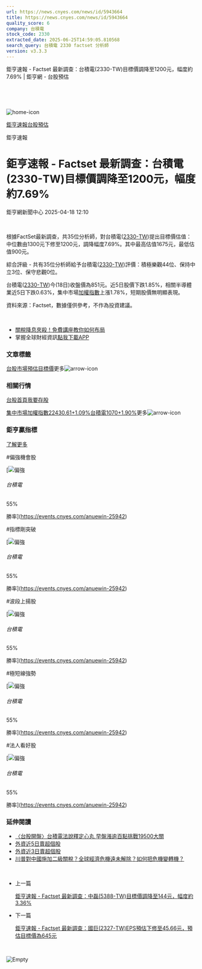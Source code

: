 ```yaml
---
url: https://news.cnyes.com/news/id/5943664
title: https://news.cnyes.com/news/id/5943664
quality_score: 6
company: 台積電
stock_code: 2330
extracted_date: 2025-06-25T14:59:05.810568
search_query: 台積電 2330 factset 分析師
version: v3.3.3
---
```


鉅亨速報 - Factset 最新調查：台積電(2330-TW)目標價調降至1200元，幅度約7.69% | 鉅亨網 - 台股預估

‌

‌

![home-icon](/assets/icons/breadCrumb/symbol-icon-home.svg)

[鉅亨速報](/news/cat/anue_live)[台股預估](/news/cat/tw_forecast)

鉅亨速報

# 鉅亨速報 - Factset 最新調查：台積電(2330-TW)目標價調降至1200元，幅度約7.69%

鉅亨網新聞中心 2025-04-18 12:10

‌

根據FactSet最新調查，共35位分析師，對台積電([2330-TW](https://www.cnyes.com/twstock/2330))提出目標價估值：中位數由1300元下修至1200元，調降幅度7.69%。其中最高估值1675元，最低估值900元。

綜合評級 - 共有35位分析師給予台積電([2330-TW](https://www.cnyes.com/twstock/2330))評價：積極樂觀44位、保持中立3位、保守悲觀0位。

台積電([2330-TW](https://www.cnyes.com/twstock/2330))今(18日)收盤價為851元。近5日股價下跌1.85%，相關半導體業近5日下跌0.63%，集中市場[加權指數](https://invest.cnyes.com/index/TWS/TSE01)上漲1.78%，短期股價無明顯表現。

資料來源：Factset，數據僅供參考，不作為投資建議。

‌

* [關稅降息夾殺！免費講座教你如何布局](https://www.rsc.com.tw/Cnyes_RSC/SeminarBooking2025InvestmentOutlook.aspx?utm_source=anue&utm_medium=usstocks_end)
* 掌握全球財經資訊[點我下載APP](http://www.cnyes.com/app/?utm_source=mweb&utm_medium=HamMenuBanner&utm_campaign=fixed&utm_content=entr)

### 文章標籤

[台股](https://news.cnyes.com/tag/台股 "台股")[市場預估](https://news.cnyes.com/tag/市場預估 "市場預估")[目標價](https://news.cnyes.com/tag/目標價 "目標價")更多![arrow-icon](/assets/icons/arrows/arrow-down.svg)

### 相關行情

[台股首頁](https://www.cnyes.com/twstock)[我要存股](https://supr.link/8OHaU)

[集中市場加權指數22430.61+1.09%](https://invest.cnyes.com/index/TWS/TSE01)[台積電1070+1.90%](https://www.cnyes.com/twstock/2330)更多![arrow-icon](/assets/icons/arrows/arrow-down.svg)

### 鉅亨贏指標

[了解更多](https://events.cnyes.com/anuewin-25942)

#偏強機會股

[![偏強](/assets/icons/win-indicator/long.svg)

###### 台積電

55%

勝率](https://events.cnyes.com/anuewin-25942)

#指標剛突破

[![偏強](/assets/icons/win-indicator/long.svg)

###### 台積電

55%

勝率](https://events.cnyes.com/anuewin-25942)

#波段上揚股

[![偏強](/assets/icons/win-indicator/long.svg)

###### 台積電

55%

勝率](https://events.cnyes.com/anuewin-25942)

#極短線強勢

[![偏強](/assets/icons/win-indicator/long.svg)

###### 台積電

55%

勝率](https://events.cnyes.com/anuewin-25942)

#法人看好股

[![偏強](/assets/icons/win-indicator/long.svg)

###### 台積電

55%

勝率](https://events.cnyes.com/anuewin-25942)

### 延伸閱讀

* [〈台股開盤〉台積電法說釋定心丸 早盤漲逾百點挑戰19500大關](/news/id/5943519)
* [外資近5日賣超個股](/news/id/5943408)
* [外資近3日賣超個股](/news/id/5943404)
* [川普對中國施加二級關稅？全球經濟危機遠未解除？如何把危機變轉機？](/news/id/5943377)

‌

* 上一篇

  [鉅亨速報 - Factset 最新調查：中磊(5388-TW)目標價調降至144元，幅度約3.36%](/news/id/5944012)
* 下一篇

  [鉅亨速報 - Factset 最新調查：國巨(2327-TW)EPS預估下修至45.66元，預估目標價為645元](/news/id/5943391)

‌

![Empty](/assets/icons/skeleton/empty-image.svg)

‌